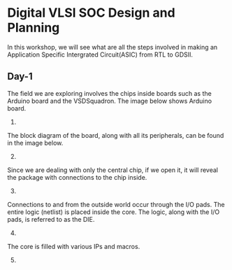 # Digital VLSI SOC Design and Planning

In this workshop, we will see what are all the steps involved in making an Application Specific Intergrated Circuit(ASIC) from RTL to GDSII.

## Day-1
The field we are exploring involves the chips inside boards such as the Arduino board and the VSDSquadron. The image below shows Arduino board.

1.

The block diagram of the board, along with all its peripherals, can be found in the image below.

2.

Since we are dealing with only the central chip, if we open it, it will reveal the package with connections to the chip inside.

3.

Connections to and from the outside world occur through the I/O pads. The entire logic (netlist) is placed inside the core. The logic, along with the I/O pads, is referred to as the DIE. 

4.

The core is filled with various IPs and macros.

5.
